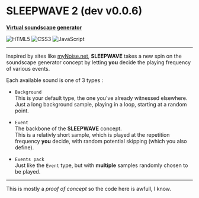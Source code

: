 # SLEEPWAVE 2 (dev v0.0.6)

**[Virtual soundscape generator](https://laz-r.github.io/sleepwave-2-dev/)**

![HTML5](https://img.shields.io/badge/html5-%23E34F26.svg?style=for-the-badge&logo=html5&logoColor=white)
![CSS3](https://img.shields.io/badge/css3-%231572B6.svg?style=for-the-badge&logo=css3&logoColor=white)
![JavaScript](https://img.shields.io/badge/javascript-%23323330.svg?style=for-the-badge&logo=javascript&logoColor=%23F7DF1E)  

---

Inspired by sites like [myNoise.net](https://mynoise.net/), **SLEEPWAVE** takes a new spin on the soundscape generator concept by letting **you** decide the playing frequency of various events.  

Each available sound is one of 3 types :

- `Background`  
This is your default type, the one you've already witnessed elsewhere. Just a long background sample, playing in a loop, starting at a random point.  

- `Event`  
The backbone of the **SLEEPWAVE** concept.  
This is a relativly short sample, which is played at the repetition frequency **you** decide, with random potential skipping (which you also define).  

- `Events pack`  
Just like the `Event` type, but with **multiple** samples randomly chosen to be played.  

---

This is mostly a *proof of concept* so the code here is awfull, I know.